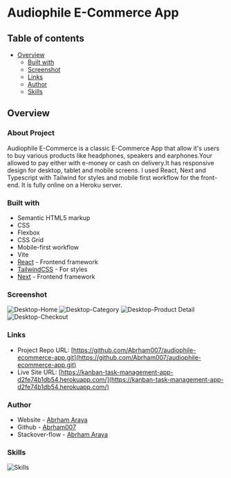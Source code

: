 # Audiophile E-Commerce App

## Table of contents

- [Overview](#overview)
  - [Built with](#built-with)
  - [Screenshot](#screenshot)
  - [Links](#links)
  - [Author](#author)
  - [Skills](#skills)

## Overview

### About Project

Audiophile E-Commerce is a classic E-Commerce App that allow it's users to buy various products like headphones, speakers and earphones.Your allowed to pay either with e-money or cash on delivery.It has responsive design for desktop, tablet and mobile screens. I used React, Next and Typescript with Tailwind for styles and mobile first workflow for the front-end. It is fully online on a Heroku server.

### Built with

- Semantic HTML5 markup
- CSS
- Flexbox
- CSS Grid
- Mobile-first workflow
- Vite
- [React](https://reactjs.org/) - Frontend framework
- [TailwindCSS](https://tailwindcss.com//) - For styles
- [Next](https://nextjs.org) - Frontend framework

### Screenshot

![Desktop-Home](./screenshots/screenshot-1.png)
![Desktop-Category](./screenshots/screenshot-2.png)
![Desktop-Product Detail](./screenshots/screenshot-3.png)
![Desktop-Checkout](./screenshots/screenshot-4.png)

### Links

- Project Repo URL: [https://github.com/Abrham007/audiophile-ecommerce-app.git](https://github.com/Abrham007/audiophile-ecommerce-app.git)
- Live Site URL: [https://kanban-task-management-app-d2fe74b1db54.herokuapp.com/](https://kanban-task-management-app-d2fe74b1db54.herokuapp.com/)

### Author

- Website - [Abrham Araya](https://www.your-site.com)
- Github - [Abrham007](https://github.com/Abrham007)
- Stackover-flow - [Abrham Araya](https://stackoverflow.com/users/22762463/abrham-araya)

### Skills

![Skills](./screenshots/skills.png)
